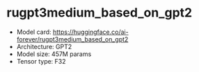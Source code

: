 # rugpt3medium_based_on_gpt2

* Model card: https://huggingface.co/ai-forever/rugpt3medium_based_on_gpt2
* Architecture: GPT2
* Model size: 457M params
* Tensor type: F32
